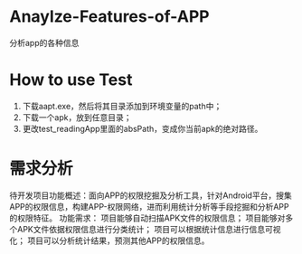 # Anaylze-Features-of-APP
  分析app的各种信息

# How to use Test
  1. 下载aapt.exe，然后将其目录添加到环境变量的path中；
  2. 下载一个apk，放到任意目录；
  2. 更改test_readingApp里面的absPath，变成你当前apk的绝对路径。
  
# 需求分析
待开发项目功能概述：面向APP的权限挖掘及分析工具，针对Android平台，搜集APP的权限信息，构建APP-权限网络，进而利用统计分析等手段挖掘和分析APP的权限特征。 
功能需求：
项目能够自动扫描APK文件的权限信息；
项目能够对多个APK文件依据权限信息进行分类统计；
项目可以根据统计信息进行信息可视化；
项目可以分析统计结果，预测其他APP的权限信息。
